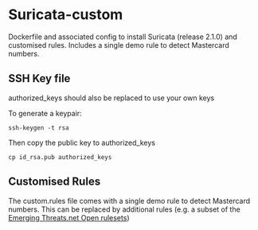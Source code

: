 Suricata-custom
=============

Dockerfile and associated config to install Suricata (release 2.1.0) and customised rules. Includes a single demo rule to detect Mastercard numbers.

SSH Key file
------------

authorized_keys should also be replaced to use your own keys

To generate a keypair:

    ssh-keygen -t rsa
    
Then copy the public key to authorized_keys

    cp id_rsa.pub authorized_keys

Customised Rules
----------------

The custom.rules file comes with a single demo rule to detect Mastercard numbers. This can be replaced by additional rules (e.g. a subset of the [Emerging Threats.net Open rulesets](http://rules.emergingthreats.net/))
